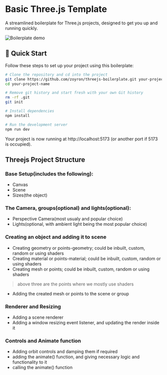 # Basic Three.js Template

A streamlined boilerplate for Three.js projects, designed to get you up and running quickly.

![Boilerplate demo](./static/boilerplate.gif)

## 🚀 Quick Start

Follow these steps to set up your project using this boilerplate:

```bash
# Clone the repository and cd into the project
git clone https://github.com/zoyron/threejs-boilerplate.git your-project-name
cd your-project-name

# Remove git history and start fresh with your own Git history
rm -rf .git
git init

# Install dependencies
npm install

# Run the development server
npm run dev
```

Your project is now running at http://localhost:5173 (or another port if 5173 is occupied).

## Threejs Project Structure

### Base Setup(includes the following):

- Canvas
- Scene
- Sizes(the object)

### The Camera, groups(optional) and lights(optional):

- Perspective Camera(most usualy and popular choice)
- Lights(optional, with ambient light being the most popular choice)

### Creating an object and adding it to scene

- Creating geometry or points-geometry; could be inbuilt, custom, random or using shaders
- Creating material or points-material; could be inbuilt, custom, random or using shaders
- Creating mesh or points; could be inbuilt, custom, random or using shaders

> above three are the points where we mostly use shaders

- Adding the created mesh or points to the scene or group

### Renderer and Resizing

- Adding a scene renderer
- Adding a window resizing event listener, and updating the render inside it

### Controls and Animate function

- Adding orbit controls and damping them if required
- adding the animate() function, and giving necessary logic and functionality to it
- calling the animate() function
